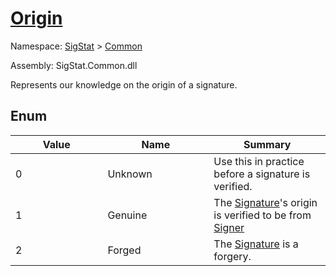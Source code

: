 # [Origin](./Origin.md)
Namespace: [SigStat]() > [Common](./README.md)

Assembly: SigStat.Common.dll


Represents our knowledge on the origin of a signature.

##	Enum

| Value<img width=475> | Name<img width=475> | Summary<img width=475> | 
| --- | --- | --- | 
| 0| Unknown| Use this in practice before a signature is verified.| <br>
| 1| Genuine| The [Signature](https://github.com/sigstat/sigstat/blob/develop/docs/md/SigStat/Common/Signature.md)'s origin is verified to be from [Signer](https://github.com/sigstat/sigstat/blob/develop/docs/md/SigStat/Common/Signature.md)| <br>
| 2| Forged| The [Signature](https://github.com/sigstat/sigstat/blob/develop/docs/md/SigStat/Common/Signature.md) is a forgery.| <br>


